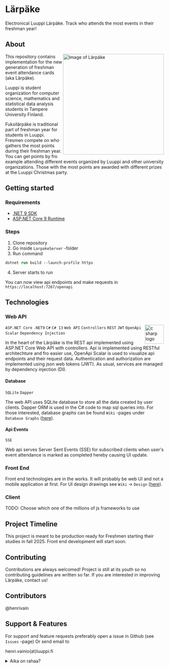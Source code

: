 # Lärpäke
Electronical Luuppi Lärpäke. Track who attends the most events in their freshman year!

## About

<img src="https://github.com/user-attachments/assets/02668fb1-df04-47ac-91d2-2f3162df7630" width="320" align="right" alt="Image of Lärpäke" />

This repository contains implementation for the new generation of freshman event attendance cards (aka Lärpäke). 

Luuppi is student organization for computer science, mathematics and statistical data analysis students in Tampere University Finland. 

Fuksilärpäke is traditional part of freshman year for students in Luuppi. Fresmen compete on who gathers the most points during their freshman year. You can get points by fro example attending different events organized by Luuppi and other university organizations. Those with the most points are awarded with different prizes at the Luuppi Christmas party.  

## Getting started

### Requirements

- [.NET 9 SDK](https://dotnet.microsoft.com/en-us/download/dotnet/9.0)
- [ASP.NET Core 9 Runtime](https://dotnet.microsoft.com/en-us/download/dotnet/9.0)

### Steps

1) Clone repository
2) Go inside `LarpakeServer` -folder
3) Run command
```ps
dotnet run build --launch-profile https
```
4) Server starts to run

You can now view api endpoints and make requests in `https://localhost:7267/openapi`

## Technologies

### Web API

<img src="https://github.com/user-attachments/assets/e20ade74-437f-49c9-aa22-6472866b1986" width="60" align="right" alt="c sharp logo" />

`ASP.NET Core` `.NET9` `C#` `C# 13` `Web API` `Controllers` `REST` `JWT` `OpenApi Scalar` `Dependency Injection`

In the heart of the Lärpäke is the REST api implemented using ASP.NET Core Web API with controllers. Api is implemented using RESTful architechture and fro easier use, OpenApi Scalar is used to visualize api endpoints and their request data. Authentication and authorization are implemented using json web tokens (JWT). As usual, services are managed by dependency injection (DI). 


#### Database
`SQLite` `Dapper`

The web API uses SQLite database to store all the data created by user clients. Dapper ORM is used in the C# code to map sql queries into.
For those interested, database graphs can be found `Wiki` -pages under `Database Graphs` ([here](https://github.com/henrivain/Larpake/wiki/Diagrams)).

#### Api Events

`SSE`

Web api serves Server Sent Events (SSE) for subscribed clients when user's event attendance is marked as completed hereby causing UI update. 

### Front End

Front end technologies are in the works. It will probably be web UI and not a mobile application at first.
For UI design drawings see `Wiki` -> `Design` ([here](https://github.com/henrivain/Larpake/wiki/Design)).

### Client
TODO: Choose which one of the millions of js frameworks to use

## Project Timeline

This project is meant to be production ready for Freshmen starting their studies in fall 2025. Front end development will start soon.  

## Contributing

Contributions are always welcomed! Project is still at its youth so no contributing guidelines are written so far. If you are interested in improving Lärpäke, contact us! 

## Contributors
@henrivain

## Support & Features

For support and feature requests preferably open a issue in Github (see `Issues` -page)
Or send email to  

henri.vainio(at)luuppi.fi

<details>

<summary>Aika on rahaa?</summary>

### Tähän projektiin kulutettu aika

#### @henrivain
[![wakatime](https://wakatime.com/badge/user/33becafa-9125-4b20-b55e-a824ccc490f1/project/ad9cdb99-5373-46b4-8af9-a789d14f6abc.svg)](https://wakatime.com/badge/user/33becafa-9125-4b20-b55e-a824ccc490f1/project/ad9cdb99-5373-46b4-8af9-a789d14f6abc)

</details>
